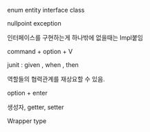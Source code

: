 enum
entity
interface
class

nullpoint exception

인터페이스를 구현하는게 하나밖에 없을때는 Impl붙임

command + option + V

junit : given , when , then

역할들의 협력관계를 재상요할 수 있음.

option + enter

생성자, getter, setter

Wrapper type